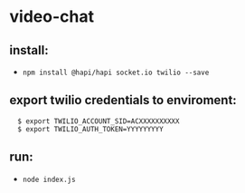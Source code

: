 # video-chat
## install:
- `npm install @hapi/hapi socket.io twilio --save`
## export twilio credentials to enviroment:
```
  $ export TWILIO_ACCOUNT_SID=ACXXXXXXXXXX
  $ export TWILIO_AUTH_TOKEN=YYYYYYYYY
```
## run:
- `node index.js`